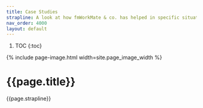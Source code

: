 ```yaml
---
title: Case Studies
strapline: A look at how fmWorkMate & co. has helped in specific situations
nav_order: 4000
layout: default
---
```

1. TOC
{:toc}

{% include page-image.html width=site.page_image_width %}

# {{page.title}}

{{page.strapline}}

